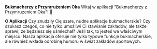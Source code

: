 
**Bukmacherzy z Przymrużeniem Oka**
Witaj w aplikacji "Bukmacherzy z Przymrużeniem Oka"! 🎉

**O Aplikacji**
Czy znudziły Cię szare, nudne aplikacje bukmacherskie? 
Czy szukasz czegoś, co nie tylko umożliwi Ci stawianie zakładów, ale także sprawi, że będziesz się uśmiechał? 
Jeśli tak, to jesteś we właściwym miejscu! Nasza aplikacja oferuje nie tylko typowe funkcje bukmacherskie, ale również wkłada odrobinę humoru w świat zakładów sportowych.
